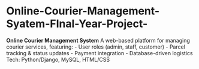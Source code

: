 # Online-Courier-Management-Syatem-FInal-Year-Project-
**Online Courier Management System**    A web-based platform for managing courier services, featuring:   - User roles (admin, staff, customer)   - Parcel tracking &amp; status updates   - Payment integration   - Database-driven logistics    Tech: Python/Django, MySQL, HTML/CSS    
